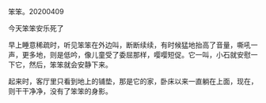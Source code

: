 笨笨。20200409


今天笨笨安乐死了


早上睡意稀疏时，听见笨笨在外边叫，断断续续，有时候猛地抬高了音量，嘶吼一声，更多地，则是低吟，像儿童受了委屈那样，嘤嘤短促。它一叫，小石就安慰一下它，然后，笨笨就会安静下来。


起来时，客厅里只看到地上的铺垫，那是它的家，卧床以来一直躺在上面，现在，则干干净净，没有了笨笨的身影。



